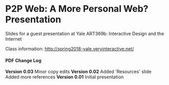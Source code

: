 # P2P Web: A More Personal Web? Presentation

Slides for a guest presentation at Yale ART369b: Interactive Design and the Internet

Class information: http://spring2018-yale.veryinteractive.net/ 

#### PDF Change Log
 
**Version 0.03**
Minor copy edits
**Version 0.02**
Added 'Resources' slide
Added more references
**Version 0.01**
Initial presentation